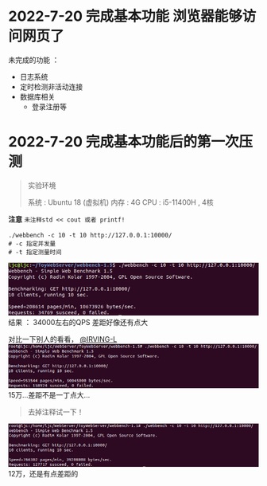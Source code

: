 # 2022-7-20 完成基本功能 浏览器能够访问网页了
未完成的功能 ：
- 日志系统
- 定时检测非活动连接
- 数据库相关
  - 登录注册等

# 2022-7-20 完成基本功能后的第一次压测
>实验环境
> 
> 系统 : Ubuntu 18 (虚拟机)
> 内存 : 4G
> CPU : i5-11400H , 4核
 
**注意** `未注释std << cout 或者 printf!` 

~~~shell
./webbench -c 10 -t 10 http://127.0.0.1:10000/
# -c 指定并发量
# -t 指定测量时间
~~~

![img.png](img.png)
结果 ： 34000左右的QPS 差距好像还有点大

对比一下别人的看看，
[@IRVING-L](https://gitee.com/ljunsang/tiny-http-server)
![img_1.png](img_1.png)
15万...差距不是一丁点大...


> 去掉注释试一下！

![img_2.png](img_2.png)
12万，还是有点差距的